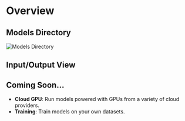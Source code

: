 # Overview

## Models Directory

![Models Directory](https://runway.nyc3.cdn.digitaloceanspaces.com/documentation/models_directory_annotated.png)

## Input/Output View

## Coming Soon...

* __Cloud GPU__: Run models powered with GPUs from a variety of cloud providers.
* __Training__: Train models on your own datasets.
